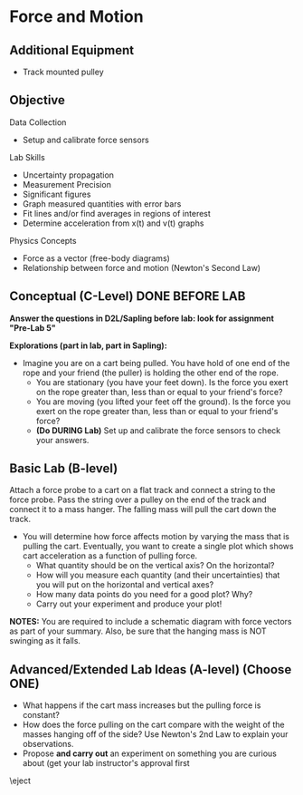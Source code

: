 # Force and Motion


## Additional Equipment

- Track mounted pulley

## Objective

Data Collection

- Setup and calibrate force sensors

Lab Skills

- Uncertainty propagation
- Measurement Precision
- Significant figures
- Graph measured quantities with error bars
- Fit lines and/or find averages in regions of interest
- Determine acceleration from x(t) and v(t) graphs

Physics Concepts

- Force as a vector (free-body diagrams)
- Relationship between force and motion (Newton's Second Law)

## Conceptual (C-Level) DONE BEFORE LAB

**Answer the questions in D2L/Sapling before lab: look for assignment "Pre-Lab 5"**
 

**Explorations (part in lab, part in Sapling):**

- Imagine you are on a cart being pulled. You have hold of one end of the rope and your friend (the puller) is holding the other end of the rope.
    - You are stationary (you have your feet down). Is the force you exert on the rope greater than, less than or equal to your friend's force?
    - You are moving (you lifted your feet off the ground). Is the force you exert on the rope greater than, less than or equal to your friend's force?
    - **(Do DURING Lab)** Set up and calibrate the force sensors to check your answers.

## Basic Lab (B-level)

Attach a force probe to a cart on a flat track and connect a string to the force probe. Pass the string over a pulley on the end of the track and connect it to a mass hanger. The falling mass will pull the cart down the track.

- You will determine how force affects motion by varying the mass that is pulling the cart. Eventually, you want to create a single plot which shows cart acceleration as a function of pulling force.
    - What quantity should be on the vertical axis? On the horizontal?
    - How will you measure each quantity (and their uncertainties) that you will put on the horizontal and vertical axes?
    - How many data points do you need for a good plot? Why?
    - Carry out your experiment and produce your plot!

**NOTES:** You are required to include a schematic diagram with force vectors as part of your summary. Also, be sure that the hanging mass is NOT swinging as it falls.

## Advanced/Extended Lab Ideas (A-level) (Choose ONE)

- What happens if the cart mass increases but the pulling force is constant?
- How does the force pulling on the cart compare with the weight of the masses hanging off of the side? Use Newton's 2nd Law to explain your observations.
- Propose **and carry out** an experiment on something you are curious about (get your lab instructor's approval first

\eject


